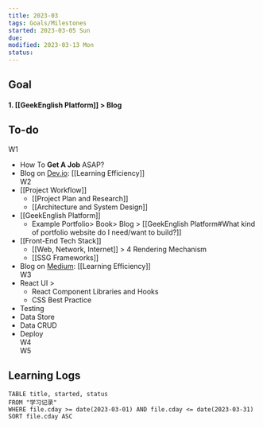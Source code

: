 ```yaml
---
title: 2023-03
tags: Goals/Milestones   
started: 2023-03-05 Sun
due: 
modified: 2023-03-13 Mon
status: 
---
```

## Goal
#### 1. [[GeekEnglish Platform]] > Blog
## To-do
W1
- How To **Get A Job** ASAP?
- Blog on <u>Dev.io</u>: [[Learning Efficiency]]  
W2
- [[Project Workflow]]
	- [[Project Plan and Research]]
	- [[Architecture and System Design]]
- [[GeekEnglish Platform]] 
	- Example Portfolio> Book> Blog > [[GeekEnglish Platform#What kind of portfolio website do I need/want to build?]]
- [[Front-End Tech Stack]]
	- [[Web, Network, Internet]] > 4 Rendering Mechanism
	- [[SSG Frameworks]]
- Blog on <u>Medium</u>: [[Learning Efficiency]]  
W3
- React UI > 
	- React Component Libraries and Hooks
	- CSS Best Practice
- Testing
- Data Store
- Data CRUD
- Deploy  
W4  
W5
## Learning Logs

```dataview
TABLE title, started, status
FROM "学习记录"
WHERE file.cday >= date(2023-03-01) AND file.cday <= date(2023-03-31)
SORT file.cday ASC
```
